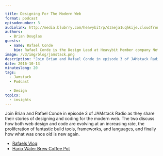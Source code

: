 ```yaml
---

title: Designing For The Modern Web
format: podcast
episodenumber: 3
audiolink: http://media.blubrry.com/heavybit/p/d3aeja1uqhkije.cloudfront.net/podcasts/jamstack-radio/20160810-jamstack-radio-003.mp3
authors:
  - Brian Douglas
guests:
  - name: Rafael Conde
    bio: Rafael Conde is the Design Lead at Heavybit Member company Netlify. His passion is design, and he codes for fun. You can check out some of his side projects like 'Break This Safe' and 'Frames' on his website.
image: /v3/img/blog/jamstack.png
description: "Join Brian and Rafael Conde in episode 3 of JAMstack Radio as they share their stories of designing and coding for the modern web. The two discuss how both web design and code are evolving at an increasing rate, the proliferation of fantastic build tools, frameworks, and languages, and finally how what was once old is new again."
date: 2016-10-13
minuteslong: 20
tags:
  - Jamstack
  - Podcast
  
  - Design
topics:
  - insights
---
```


Join Brian and Rafael Conde in episode 3 of JAMstack Radio as they share their stories of designing and coding for the modern web. The two discuss how both web design and code are evolving at an increasing rate, the proliferation of fantastic build tools, frameworks, and languages, and finally how what was once old is new again.

- [Rafaels Vlog](https://www.youtube.com/rafahari)
- [Hario Water Brew Coffee Pot](https://www.amazon.com/Hario-Water-Coffee-1000ml-Brown/dp/B00I7JKAQ0)

